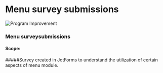# Menu survey submissions
![Program Improvement](EPI-logo-star.png)

### Menu surveysubmissions
#### Scope:
#####Survey created in JotForms to understand the utilization of certain aspects of menu module.

